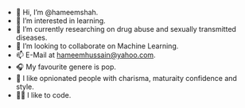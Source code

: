 - 👋 Hi, I’m @hameemshah.
- 👀 I’m interested in learning.
- 🌱 I’m currently researching on drug abuse and sexually transmitted diseases.
- 💞️ I’m looking to collaborate on Machine Learning.
- 📫 E-Mail at hameemhussain@yahoo.com.
- 🎧 My favourite genere is pop.
- 🫧 I like opnionated people with charisma, maturaity confidence and style.
- 👨‍💻 I like to code.
